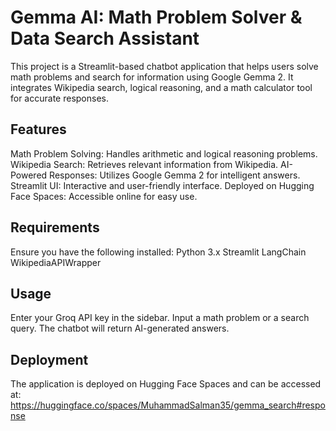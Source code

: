 # Gemma AI: Math Problem Solver & Data Search Assistant
This project is a Streamlit-based chatbot application that helps users solve math problems and search for information using Google Gemma 2. It integrates Wikipedia search, logical reasoning, and a math calculator tool for accurate responses.

## Features
Math Problem Solving: Handles arithmetic and logical reasoning problems.
Wikipedia Search: Retrieves relevant information from Wikipedia.
AI-Powered Responses: Utilizes Google Gemma 2 for intelligent answers.
Streamlit UI: Interactive and user-friendly interface.
Deployed on Hugging Face Spaces: Accessible online for easy use.

## Requirements
Ensure you have the following installed:
Python 3.x
Streamlit
LangChain
WikipediaAPIWrapper

## Usage
Enter your Groq API key in the sidebar.
Input a math problem or a search query.
The chatbot will return AI-generated answers.

## Deployment
The application is deployed on Hugging Face Spaces and can be accessed at:
https://huggingface.co/spaces/MuhammadSalman35/gemma_search#response
